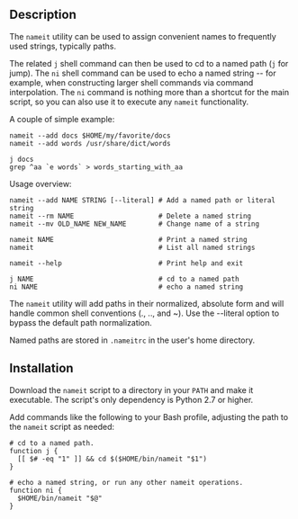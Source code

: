 ## Description ##

The `nameit` utility can be used to assign convenient names to frequently used
strings, typically paths.

The related `j` shell command can then be used to cd to a named path (`j` for
jump). The `ni` shell command can be used to echo a named string -- for
example, when constructing larger shell commands via command interpolation. The
`ni` command is nothing more than a shortcut for the main script, so you can
also use it to execute any `nameit` functionality.

A couple of simple example:

    nameit --add docs $HOME/my/favorite/docs
    nameit --add words /usr/share/dict/words

    j docs
    grep ^aa `e words` > words_starting_with_aa

Usage overview:

    nameit --add NAME STRING [--literal] # Add a named path or literal string
    nameit --rm NAME                     # Delete a named string
    nameit --mv OLD_NAME NEW_NAME        # Change name of a string

    nameit NAME                          # Print a named string
    nameit                               # List all named strings

    nameit --help                        # Print help and exit

    j NAME                               # cd to a named path
    ni NAME                              # echo a named string

The `nameit` utility will add paths in their normalized, absolute form and will
handle common shell conventions (., .., and ~). Use the --literal option to
bypass the default path normalization.

Named paths are stored in `.nameitrc` in the user's home directory.

## Installation ##

Download the `nameit` script to a directory in your `PATH` and make it
executable. The script's only dependency is Python 2.7 or higher.

Add commands like the following to your Bash profile, adjusting the path to the
`nameit` script as needed:

    # cd to a named path.
    function j {
      [[ $# -eq "1" ]] && cd $($HOME/bin/nameit "$1")
    }

    # echo a named string, or run any other nameit operations.
    function ni {
      $HOME/bin/nameit "$@"
    }

